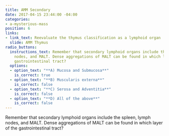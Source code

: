 ```yaml
---
title: AMM Secondary
date: 2017-04-15 23:44:00 -04:00
categories:
- a-mysterious-mass
position: 6
links:
- link_text: Reevaluate the thymus classification as a lymphoid organ
  slide: AMM Thymus
radio_buttons:
  instructions_text: Remember that secondary lymphoid organs include the spleen, lymph
    nodes, and MALT. Dense aggregations of MALT can be found in which layer of the
    gastrointestinal tract?
  options:
  - option_text: "**A) Mucosa and Submucosa**"
    is_correct: true
  - option_text: "**B) Muscularis externa**"
    is_correct: false
  - option_text: "**C) Serosa and Adventitia**"
    is_correct: false
  - option_text: "**D) All of the above**"
    is_correct: false
---
```


Remember that secondary lymphoid organs include the spleen, lymph nodes, and MALT. Dense aggregations of MALT can be found in which layer of the gastrointestinal tract?
